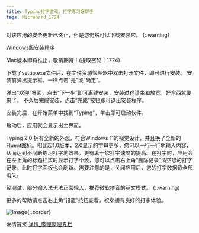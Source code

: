 ```yaml
---
title: Typing打字游戏，打字练习好帮手
tags: Microhard_1724
---
```


对该应用的安全更新已终止，但是您仍然可以下载安装它。
{:.warning}

[Windows版安装程序](https://wwz.lanzouv.com/ioyat0gehraf)

Mac版本即将推出，敬请期待！(提取密码：1724)

下载了setup.exe文件后，在文件资源管理器中双击打开文件，即可进行安装。
安装前弹出提示框，一律点击“是”或“确定”。

弹出“欢迎”界面，点击“下一步”即可离线安装，安装过程请坐和放宽，好东西就要来了。
不久后完成安装，点击“完成”按钮即可退出安装程序。

安装完后，在开始菜单中找到“Typing”，单击即可启动软件。

启动后，应用就会显示出主界面。

Typing 2.0 拥有全新的外观，符合Windows 11的视觉设计，并且换了全新的Fluent图标。相比起1.0版本，2.0显示的字母更多，您可以一行一行地输入内容，从而达到不间断练习打字地效果，更有助于您打字速度的提高。在打字时，应用会在左上角的标题栏实时显示打字个数，您可以点击右上角“删除记录”清空您的打字记录，此时打字面板也会刷新。需要注意的是，关闭应用后，您的打字数据将全部消失。

经测试，部分输入法无法正常输入，推荐微软拼音的英文模式。
{:.warning}

更多的帮助请点击右上角“设置”按钮查看，祝您拥有良好的打字体验。

![Image](/AA0F149F-4224-477D-A6F7-85F865A379E2.jpeg){:.border}

友情链接 [详情_哔哩哔哩专栏](https://b23.tv/zqQKH7q)
